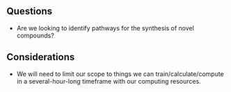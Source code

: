 ## Questions

* Are we looking to identify pathways for the synthesis of novel compounds? 


## Considerations

* We will need to limit our scope to things we can train/calculate/compute in a several-hour-long timeframe with our computing resources.
